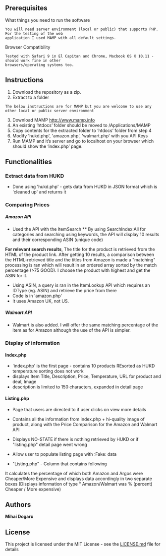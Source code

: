  
## Prerequisites

What things you need to run the software

```
You will need server environment (local or public) that supports PHP. For the testing of the web 
application I used MAMP with all default settings.
```

Browser Compatibility
```
Tested with Safari 9 in El Capitan and Chrome, Macbook OS X 10.11 - should work fine in other 
browsers/operating systems too.
```
## Instructions

1. Download the repository as a zip.
2. Extract to a folder
```
The below instructions are for MAMP but you are welcome to use any other local or public server environment
```
3. Download MAMP http://www.mamp.info
4. An existing ‘htdocs’ folder should be moved to /Applications/MAMP
5. Copy contents for the extracted folder to ‘htdocs’ folder from step 4
6. Modify 'hukd.php', 'amazon.php', 'walmart.php' with you API Keys
7. Run MAMP and it’s server and go to localhost on your browser which should show the ‘index.php’ page.

## Functionalities

### Extract data from HUKD

* Done using 'hukd.php' - gets data from HUKD in JSON format which is 'cleaned up' and returns it

### Comparing Prices

##### Amazon API


* Used the API with the ItemSearch
	** By using SearchIndex:All for categories and searching using keywords, the API will display 10 results and their corresponding ASIN (unique code)


**For relevant search results**, The title for the product is retrieved from the HTML of the product link. After getting 10 results, a comparison between the HTML-retrieved title and the titles from Amazon is made a "matching" processing is ran which will result in an ordered array sorted by the match percentage (>75 GOOD). I choose the product with highest and get the ASIN for it.


* Using ASIN, a query is ran in the ItemLookup API which requires an IDType (eg. ASIN) and retrieve the price from there
* Code is in 'amazon.php'
* It uses Amazon UK, not US.

##### Walmart API

*  Walmart is also added. I will offer the same matching percentage of the item as for Amazon although the use of the API is simpler.

### Display of information

#### Index.php
* 'index.php' is the first page - contains 10 products REsorted as HUKD temperature sorting does not work
*  displays Item Title, Description, Price, Temperature, URL for product and deal, Image
*  description is limited to 150 characters, expanded in detail page

#### Listing.php
* Page that users are directed to if user clicks on view more details
* Contains all the information from index.php + hi-quality image of product, along with the Price Comparison for the Amazon and Walmart API

* Displays NO-STATE if there is nothing retrieved by HUKD or if "listing.php" detail page went wrong
* Allow user to populate listing page with :Fake: data


* "Listing.php" - Column that contains following

It calculates the percentage of which both Amazon and Argos were Cheaper/More Expensive and displays data accordingly in two separate boxes (Displays information of type “ Amazon/Walmart was % (percent) Cheaper / More expensive)


## Authors

**Mihai Dogaru**

## License

This project is licensed under the MIT License - see the [LICENSE.md](LICENSE.md) file for details

